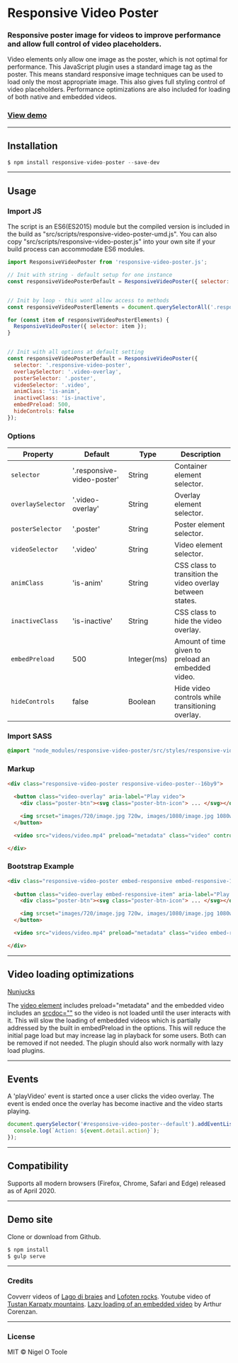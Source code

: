 # Responsive Video Poster
### Responsive poster image for videos to improve performance and allow full control of video placeholders.

Video elements only allow one image as the poster, which is not optimal for performance. This JavaScript plugin uses a standard image tag as the poster. This means standard responsive image techniques can be used to load only the most appropriate image. This also gives full styling control of video placeholders. Performance optimizations are also included for loading of both native and embedded videos.

### [View demo](http://nigelotoole.github.io/responsive-video-poster/)

---
## Installation
```javascript
$ npm install responsive-video-poster --save-dev
```

---
## Usage

### Import JS

The script is an ES6(ES2015) module but the compiled version is included in the build as "src/scripts/responsive-video-poster-umd.js". You can also copy "src/scripts/responsive-video-poster.js" into your own site if your build process can accommodate ES6 modules.

```javascript
import ResponsiveVideoPoster from 'responsive-video-poster.js';

// Init with string - default setup for one instance
const responsiveVideoPosterDefault = ResponsiveVideoPoster({ selector: '#responsive-video-poster--default' });


// Init by loop - this wont allow access to methods
const responsiveVideoPosterElements = document.querySelectorAll('.responsive-video-poster');   

for (const item of responsiveVideoPosterElements) {
  ResponsiveVideoPoster({ selector: item });
}


// Init with all options at default setting
const responsiveVideoPosterDefault = ResponsiveVideoPoster({
  selector: '.responsive-video-poster',
  overlaySelector: '.video-overlay',
  posterSelector: '.poster',
  videoSelector: '.video',
  animClass: 'is-anim',
  inactiveClass: 'is-inactive',
  embedPreload: 500,
  hideControls: false
});
```

### Options
| Property                | Default                     | Type       | Description                                                                                       |
| ----------------------- | --------------------------- | ---------- | ------------------------------------------------------------------------------------------------- |
| `selector`              | '.responsive-video-poster'         | String     | Container element selector.                                                                       |
| `overlaySelector`          | '.video-overlay' | String     | Overlay element selector.                                                                            |
| `posterSelector`          | '.poster' | String     | Poster element selector.                                                                            |
| `videoSelector`          | '.video' | String     | Video element selector.                                                                            |
| `animClass`          | 'is-anim' | String     | CSS class to transition the video overlay between states.                                                                            |
| `inactiveClass`          | 'is-inactive' | String     | CSS class to hide the video overlay.                                                                            |
| `embedPreload`          | 500 | Integer(ms)     | Amount of time given to preload an embedded video.                                                                            |
| `hideControls`          | false | Boolean     | Hide video controls while transitioning overlay.                                                                            |


### Import SASS

```scss
@import "node_modules/responsive-video-poster/src/styles/responsive-video-poster.scss";
```


### Markup

```html
<div class="responsive-video-poster responsive-video-poster--16by9">
                
  <button class="video-overlay" aria-label="Play video">
    <div class="poster-btn"><svg class="poster-btn-icon"> ... </svg></div>

    <img srcset="images/720/image.jpg 720w, images/1080/image.jpg 1080w" src="images/1080/image.jpg" class="poster">
  </button>

  <video src="videos/video.mp4" preload="metadata" class="video" controls></video>

</div>
```


### Bootstrap Example

```html
<div class="responsive-video-poster embed-responsive embed-responsive-16by9">
                
  <button class="video-overlay embed-responsive-item" aria-label="Play video">
    <div class="poster-btn"><svg class="poster-btn-icon"> ... </svg></div>

    <img srcset="images/720/image.jpg 720w, images/1080/image.jpg 1080w" src="images/1080/image.jpg" class="poster img-fluid">
  </button>

  <video src="videos/video.mp4" preload="metadata" class="video embed-responsive-item" controls></video>

</div>
```

---
## Video loading optimizations

[Nunjucks](https://mozilla.github.io/nunjucks/)

The [video element](https://developer.mozilla.org/en-US/docs/Web/HTML/Element/video) includes preload="metadata" and the embedded video includes an [srcdoc=""](https://dev.to/haggen/lazy-load-embedded-youtube-videos-520g) so the video is not loaded until the user interacts with it. This will slow the loading of embedded videos which is partially addressed by the built in embedPreload in the options. This will reduce the initial page load but may increase lag in playback for some users. Both can be removed if not needed. The plugin should also work normally with lazy load plugins.

---
## Events

A 'playVideo' event is started once a user clicks the video overlay. The event is ended once the overlay has become inactive and the video starts playing.

```javascript
document.querySelector('#responsive-video-poster--default').addEventListener('playVideo', (event) => { 
  console.log(`Action: ${event.detail.action}`);
});
```

---
## Compatibility

Supports all modern browsers (Firefox, Chrome, Safari and Edge) released as of April 2020.


---
## Demo site
Clone or download from Github.

```javascript
$ npm install
$ gulp serve
```

---
### Credits

Covverr videos of [Lago di braies](https://coverr.co/videos/lago-di-braies-y1yBShzUTZ) and [Lofoten rocks](https://coverr.co/videos/lofoten-rocks-GPfWh8WOtG). Youtube video of [Tustan Karpaty mountains](https://www.youtube.com/watch?v=FjPvaGt6Pw4). [Lazy loading of an embedded video](https://dev.to/haggen/lazy-load-embedded-youtube-videos-520g) by Arthur Corenzan. 

---
### License
MIT © Nigel O Toole
